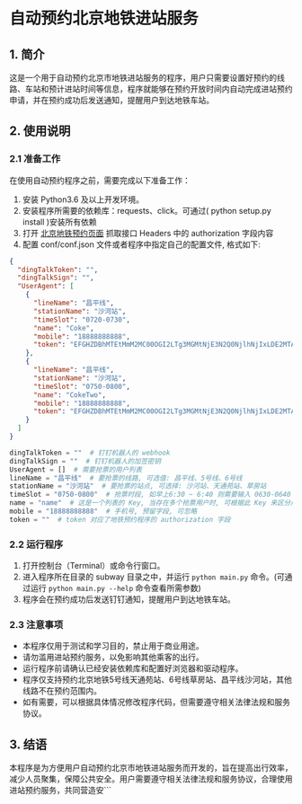 # 自动预约北京地铁进站服务

## 1. 简介

这是一个用于自动预约北京市地铁进站服务的程序，用户只需要设置好预约的线路、车站和预计进站时间等信息，程序就能够在预约开放时间内自动完成进站预约申请，并在预约成功后发送通知，提醒用户到达地铁车站。

## 2. 使用说明

### 2.1 准备工作

在使用自动预约程序之前，需要完成以下准备工作：

1. 安装 Python3.6 及以上开发环境。
2. 安装程序所需要的依赖库：requests、click。可通过( python setup.py install )安装所有依赖
3. 打开 [北京地铁预约页面](https://webui.mybti.cn/#/login) 抓取接口 Headers 中的 authorization 字段内容
4. 配置 conf/conf.json 文件或者程序中指定自己的配置文件, 格式如下:
```json
{
  "dingTalkToken": "",
  "dingTalkSign": "",
  "UserAgent": [
    {
      "lineName": "昌平线",
      "stationName": "沙河站",
      "timeSlot": "0720-0730",
      "name": "Coke",
      "mobile": "18888888888",
      "token": "EFGHZDBhMTEtMmM2MC00OGI2LTg3MGMtNjE3N2Q0NjlhNjIxLDE2MTA5NzE3MDUwOTIsTXFIeHlKb2JMRFovSTcrQnpPNFRkdXhzSTc4PQ=="
    },
    {
      "lineName": "昌平线",
      "stationName": "沙河站",
      "timeSlot": "0750-0800",
      "name": "CokeTwo",
      "mobile": "18888888888",
      "token": "EFGHZDBhMTEtMmM2MC00OGI2LTg3MGMtNjE3N2Q0NjlhNjIxLDE2MTA5NzE3MDUwOTIsTXFIeHlKb2JMRFovSTcrQnpPNFRkdXhzSTc4PQ=="
    }
  ]
}
```
```python
dingTalkToken = ""  # 钉钉机器人的 webhook
dingTalkSign = ""  # 钉钉机器人的加签密钥
UserAgent = []  # 需要抢票的用户列表
lineName = "昌平线"  # 要抢票的线路, 可选值: 昌平线、5号线、6号线
stationName = "沙河站"  # 要抢票的站点, 可选择: 沙河站、天通苑站、草房站
timeSlot = "0750-0800"  # 抢票时段, 如早上6:30 ~ 6:40 则需要输入 0630-0640
name = "name"  # 这是一个列表的 Key, 当存在多个抢票用户时, 可根据此 Key 来区分用户
mobile = "18888888888"  # 手机号, 预留字段, 可忽略
token = ""  # token 对应了地铁预约程序的 authorization 字段
```

### 2.2 运行程序

1. 打开控制台（Terminal）或命令行窗口。
2. 进入程序所在目录的 subway 目录之中，并运行 `python main.py` 命令。(可通过运行 `python main.py --help` 命令查看所需参数)
3. 程序会在预约成功后发送钉钉通知，提醒用户到达地铁车站。

### 2.3 注意事项

- 本程序仅用于测试和学习目的，禁止用于商业用途。
- 请勿滥用进站预约服务，以免影响其他乘客的出行。
- 运行程序前请确认已经安装依赖库和配置好浏览器和驱动程序。
- 程序仅支持预约北京地铁5号线天通苑站、6号线草房站、昌平线沙河站，其他线路不在预约范围内。
- 如有需要，可以根据具体情况修改程序代码，但需要遵守相关法律法规和服务协议。

## 3. 结语

本程序是为方便用户自动预约北京市地铁进站服务而开发的，旨在提高出行效率，减少人员聚集，保障公共安全。用户需要遵守相关法律法规和服务协议，合理使用进站预约服务，共同营造安```
